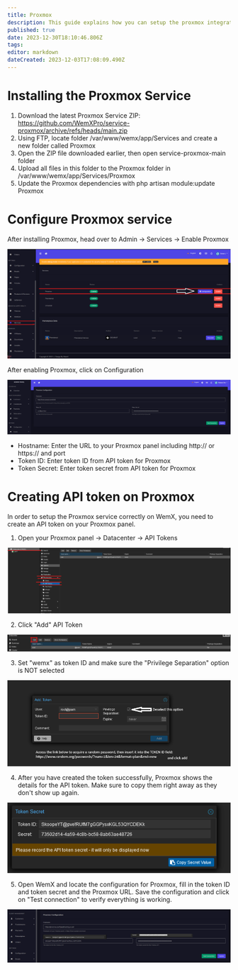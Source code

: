 ```yaml
---
title: Proxmox
description: This guide explains how you can setup the proxmox integration with WemX
published: true
date: 2023-12-30T18:10:46.806Z
tags: 
editor: markdown
dateCreated: 2023-12-03T17:08:09.490Z
---
```


# Installing the Proxmox Service

1. Download the latest Proxmox Service ZIP: https://github.com/WemXPro/service-proxmox/archive/refs/heads/main.zip
2. Using FTP, locate folder /var/www/wemx/app/Services and create a new folder called Proxmox
3. Open the ZIP file downloaded earlier, then open service-proxmox-main folder
4. Upload all files in this folder to the Proxmox folder in /var/www/wemx/app/Services/Proxmox
5. Update the Proxmox dependencies with php artisan module:update Proxmox

# Configure Proxmox service

After installing Proxmox, head over to Admin -> Services -> Enable Proxmox

![proxmox_config.png](/assets/proxmox_config.png)

After enabling Proxmox, click on Configuration

![proxmox-config.png](/assets/proxmox-config.png)

- Hostname: Enter the URL to your Proxmox panel including http:// or https:// and port
- Token ID: Enter token ID from API token for Proxmox
- Token Secret: Enter token secret from API token for Proxmox

# Creating API token on Proxmox

In order to setup the Proxmox service correctly on WemX, you need to create an API token on your Proxmox panel. 

1. Open your Proxmox panel -> Datacenter -> API Tokens

![proxmox_apitoken.png](/assets/proxmox_apitoken.png)

2. Click "Add" API Token

![proxmox_create_api_token.png](/assets/proxmox_create_api_token.png)

3. Set "wemx" as token ID and make sure the "Privilege Separation" option is NOT selected

![proxmox_create_token_id.png](/assets/proxmox_create_token_id.png)

4. After you have created the token successfully, Proxmox shows the details for the API token. Make sure to copy them right away as they don't show up again.

![proxmox_token_secret.png](/assets/proxmox_token_secret.png)

5. Open WemX and locate the configuration for Proxmox, fill in the token ID and token secret and the Proxmox URL. Save the configuration and click on "Test connection" to verify everything is working.

![proxmox_wemx_config.png](/assets/proxmox_wemx_config.png)